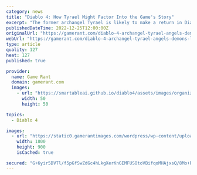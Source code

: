 ```yaml
---
category: news
title: "Diablo 4: How Tyrael Might Factor Into the Game's Story"
excerpt: "The former archangel Tyrael is likely to make a return in Diablo 4, but his presence and motives may seem to be a mystery for many fans."
publishedDateTime: 2022-12-25T12:00:00Z
originalUrl: "https://gamerant.com/diablo-4-archangel-tyrael-angels-demons-lore-playable-character/"
webUrl: "https://gamerant.com/diablo-4-archangel-tyrael-angels-demons-lore-playable-character/"
type: article
quality: 127
heat: 127
published: true

provider:
  name: Game Rant
  domain: gamerant.com
  images:
    - url: "https://smartableai.github.io/diablo4/assets/images/organizations/gamerant.com-50x50.jpg"
      width: 50
      height: 50

topics:
  - Diablo 4

images:
  - url: "https://static0.gamerantimages.com/wordpress/wp-content/uploads/2021/10/Diablo-2-Resurrected-Where-is-the-Spider-Cavern.jpg"
    width: 1800
    height: 900
    isCached: true

secured: "G+6yir5DVTl/f5pGfSwZdGc4hLkgXerKnGEMFUSOtoVBifqoMHAjxsQ/8Mo+RTZwgyREj0Xwot/zpAW0QTJbpbpWVHxC1wCAGOL1Kg3N3gspEBZ9X2Zf8PYYJLcxry6kl5wQScKmHnZimm9iuUc9x5XEvYzYxY4FkUN4rhp+UANTNxyDG3YilQ9mTuAIOeFZ46yJE7Jc7PQMNe6Tkr5WV0SUcPvbTRGIRzNqR6TNVde5C9ZZiKyU5QxmXFZbC3b0ig8nQm+8ZZPdUQjabaSVaYFHHhKjtekMEZTEQCO3hk2N9+554CrKvCkLBdujHinCk1XPcLyTAzH7HSI9PfoQgxmpjcKHW/Hxh+1a3mKBRc8=;Kts4eUgP1dZzLDZEnalDgQ=="
---
```



